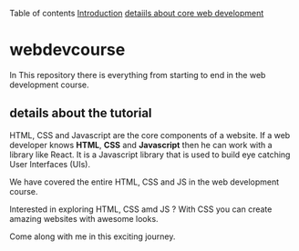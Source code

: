 Table of contents
[Introduction](#webdevcourse)
[detaiils about core web development](#details-about-the-tutorial)
# webdevcourse
In This repository there is everything from starting to end in the web development course.

## details about the tutorial
HTML, CSS and Javascript are the core components of a website. If a web developer knows **HTML**, **CSS** and **Javascript** then he can work with a library like React. It is a Javascript library that is used to build eye catching User Interfaces (UIs).

We have covered the entire HTML, CSS and JS in the web development course.

Interested in exploring HTML, CSS amd JS ? With CSS you can create amazing websites with awesome looks.

Come along with me in this exciting journey.